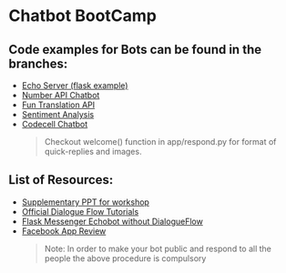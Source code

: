 # Chatbot BootCamp

## Code examples for Bots can be found in the branches:
* [Echo Server (flask example)](https://github.com/nurdtechie98/mr.robot/tree/echo)
* [Number API Chatbot](https://github.com/nurdtechie98/mr.robot/tree/numbers_api)
* [Fun Translation API](https://github.com/nurdtechie98/mr.robot/tree/fun_translation)
* [Sentiment Analysis](https://github.com/nurdtechie98/ChatBot-BootCamp/tree/sentiment_analysis)
* [Codecell Chatbot](https://github.com/KJSCE-Codecell/Chatbot-Codecell)
  > Checkout welcome() function in app/respond.py for format of quick-replies and images.


## List of Resources:
* [Supplementary PPT for workshop](https://drive.google.com/file/d/1OoZhprc_lAmgMf6gLozJdKRYaFM0sl6k/view?usp=sharing)
* [Official Dialogue Flow Tutorials](https://dialogflow.com/docs/tutorial-build-an-agent)
* [Flask Messenger Echobot without DialogueFlow](https://tsaprailis.com/2016/06/02/How-to-build-and-deploy-a-Facebook-Messenger-bot-with-Python-and-Flask-a-tutorial/)
* [Facebook App Review](https://developers.facebook.com/docs/apps/review/)
  > Note: In order to make your bot public and respond to all the people the above procedure is compulsory


